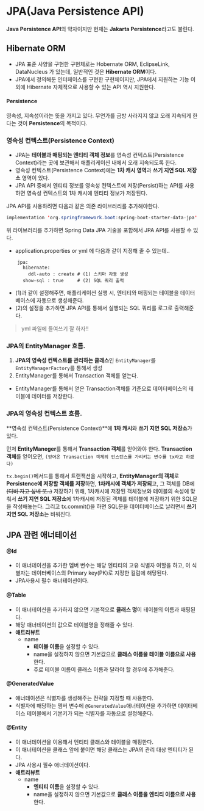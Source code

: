 # JPA(Java Persistence API)
**Java Persistence API**의 약자이지만 현재는 **Jakarta Persistence**라고도 불린다.

## Hibernate ORM
* JPA 표준 사양을 구현한 구현체로는 Hobernate ORM, EclipseLink, DataNucleus 가 있는데, 일반적인 것은 **Hibernate ORM**이다. 
* JPA에서 정의해둔 인터페이스를 구현한 구현체이지만, JPA에서 지원하는 기능 이외에 Hibernate 자체적으로 사용할 수 있는 API 역시 지원한다.


#### Persistence
영속성, 지속성이라는 뜻을 가지고 있다. 무언가를 금방 사라지지 않고 오래 지속되게 한다는 것이 **Persistence**의 목적이다.


### 영속성 컨텍스트(Persistence Context)
* JPA는 **테이블과 매핑되는 엔티티 객체 정보**를 영속성 컨텍스트(Persistence Context)라는 곳에 보관해서 애플리케이션 내에서 오래 지속되도록 한다.
* 영속성 컨텍스트(Persistence Context)에는 **1차 캐시 영역**과 **쓰기 지연 SQL 저장소** 영역이 있다.
* JPA API 중에서 엔티티 정보를 영속성 컨텍스트에 저장(Persist)하는 API를 사용하면 영속성 컨텍스트의 1차 캐시에 엔티티 정보가 저장된다.


JPA API를 사용하려면 다음과 같은 의존 라이브러리를 추가해야한다.

```java
implementation 'org.springframework.boot:spring-boot-starter-data-jpa' // (1)
```

위 라이브러리를 추가하면 Spring Data JPA 기술을 포함해서 JPA API를 사용할 수 있다.

* application.properties or yml 에 다음과 같이 지정해 줄 수 있는데..
```
    jpa:
      hibernate:
        ddl-auto : create # (1) 스키마 자동 생성
      show-sql : true     # (2) SQL 쿼리 출력
```

* (1)과 같이 설정해주면, 애플리케이션 실행 시, 엔티티와 매핑되는 테이블을 데이터베이스에 자동으로 생성해준다.
* (2)의 설정을 추가하면 JPA API를 통해서 실행되는 SQL 쿼리를 로그로 출력해준다.

> yml 파일에 들여쓰기 잘 하자!! 


### JPA의 EntityManager 흐름.
1. **JPA의 영속성 컨텍스트를 관리하는 클래스**인 `EntityManager`를 `EntityManagerFactory`를 통해서 생성
2. EntityManager를 통해서 Transaction 객체를 얻는다.
  * EntityManager를 통해서 얻은 Transaction객체를 기준으로 데이터베이스의 테이블에 데이터를 저장한다.



### JPA의 영속성 컨텍스트 흐름.
**영속성 컨텍스트(Persistence Context)**에 **1차 캐시**와 **쓰기 지연 SQL 저장소**가 있다.

먼저 **EntityManeger**를 통해서 **Transaction 객체**를 얻어와야 한다.
**Transaction 객체**를 얻어오면, `(얻어온 Transaction 객체의 인스턴스를 가리키는 변수를 tx라고 하겠다)`

`tx.begin()`메서드를 통해서 트랜잭션을 시작하고, **EntityManager의 객체**로 **Persistence에 저장할 객체를 저장**하면, **1차캐시에 객체가 저장되**고, 그 객체를 DB에 ~~(디비 자고 싶네 또..)~~ 저장하기 위해, 1차캐시에 저장된 객체정보와 테이블의 속성에 맞춰서 **쓰기 지연 SQL 저장소**에 1차캐시에 저장된 객체를 테이블에 저장하기 위한 SQL문을 작성해놓는다. 그리고 tx.commit()을 하면 SQL문을 데이터베이스로 날리면서 **쓰기 지연 SQL 저장소**는 비워진다. 


## JPA 관련 애너테이션

#### @Id
* 이 애너테이션을 추가한 멤버 변수는 해당 엔티티의 고유 식별자 여할을 하고, 이 식별자는 데이터베이스의 Primary key(PK)로 지정한 컬럼에 해당된다.
* JPA사용시 필수 애너테이션이다.


#### @Table
* 이 애너테이션을 추가하지 않으면 기본적으로 **클래스 명**이 테이블의 이름과 매핑된다.
* 해당 애너테이션의 값으로 테이블명을 정해줄 수 있다. 
* **애트리뷰트**
  * name
    * **테이블 이름**을 설정할 수 있다.
    * name을 설정하지 않으면 기본값으로 **클래스 이름을 테이블 이름으로 사용**한다.
    * 주로 테이블 이름이 클래스 이름과 달라야 할 경우에 추가해준다.
   
#### @GeneratedValue
* 애너테이션은 식별자를 생성해주는 전략을 지정할 때 사용한다.
* 식별자에 해당하는 멤버 변수에 `@GeneratedValue`애너테이션을 추가하면 데이터베이스 테이블에서 기본키가 되는 식별자를 자동으로 설정해준다.

#### @Entity
* 이 애너테이션을 이용해서 엔티티 클래스와 테이블을 매핑한다.
* 이 애너테이션을 클래스 앞에 붙이면 해당 클래스는 JPA의 관리 대상 엔티티가 된다.
* JPA 사용시 필수 애너테이션이다.
* **애트리뷰트**
  * name
    * **엔티티 이름**을 설정할 수 있다.
    * name을 설정하지 않으면 기본값으로 **클래스 이름을 엔티티 이름으로 사용**한다.
